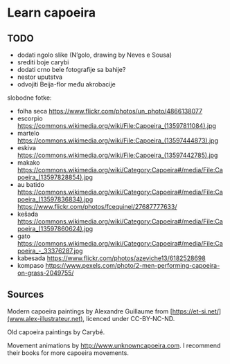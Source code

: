 # Learn capoeira

## TODO
- dodati ngolo slike (N’golo, drawing by Neves e Sousa)
- srediti boje carybi
- dodati crno bele fotografije sa bahije?
- nestor uputstva
- odvojiti Beija-flor među akrobacije

slobodne fotke:
- folha seca https://www.flickr.com/photos/un_photo/4866138077
- escorpio https://commons.wikimedia.org/wiki/File:Capoeira_(13597811084).jpg
- martelo https://commons.wikimedia.org/wiki/File:Capoeira_(13597444873).jpg
- eskiva https://commons.wikimedia.org/wiki/File:Capoeira_(13597442785).jpg
- makako https://commons.wikimedia.org/wiki/Category:Capoeira#/media/File:Capoeira_(13597828854).jpg
- au batido https://commons.wikimedia.org/wiki/Category:Capoeira#/media/File:Capoeira_(13597836834).jpg
  https://www.flickr.com/photos/fcequinel/27687777633/
- kešada https://commons.wikimedia.org/wiki/Category:Capoeira#/media/File:Capoeira_(13597860624).jpg
- gato https://commons.wikimedia.org/wiki/Category:Capoeira#/media/File:Capoeira_-_33376287.jpg
- kabesada https://www.flickr.com/photos/azeviche13/6182528698
- kompaso https://www.pexels.com/photo/2-men-performing-capoeira-on-grass-2049755/

## Sources

Modern capoeira paintings by Alexandre Guillaume from [https://et-si.net/](www.alex-illustrateur.net), licenced under CC-BY-NC-ND.

Old capoeira paintings by Carybé.

Movement animations by http://www.unknowncapoeira.com. I recommend their books for more capoeira movements.